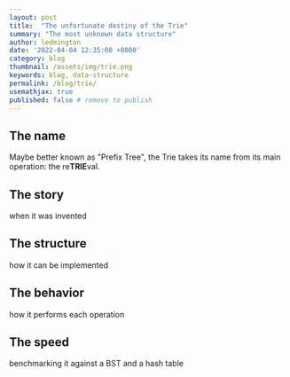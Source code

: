 ```yaml
---
layout: post
title:  "The unfortunate destiny of the Trie"
summary: "The most unknown data structure"
author: ledmington
date: '2022-04-04 12:35:00 +0000'
category: blog
thumbnail: /assets/img/trie.png
keywords: blog, data-structure
permalink: /blog/trie/
usemathjax: true
published: false # remove to publish
---
```


## The name
Maybe better known as "Prefix Tree", the Trie takes its name from its main operation: the re**TRIE**val.

## The story
when it was invented

## The structure
how it can be implemented

## The behavior
how it performs each operation

## The speed
benchmarking it against a BST and a hash table